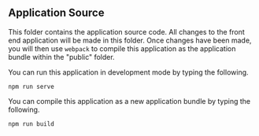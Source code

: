 ## Application Source
This folder contains the application source code. All changes to the front end application will be made in this folder. Once changes have been made, you will then use ```webpack``` to compile this application as the application bundle within the "public" folder.

You can run this application in development mode by typing the following.

```
npm run serve
```

You can compile this application as a new application bundle by typing the following.

```
npm run build
```
